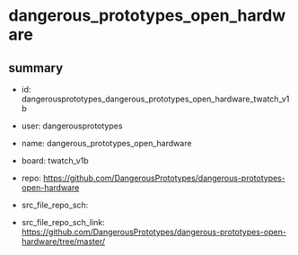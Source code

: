 # dangerous_prototypes_open_hardware
 
## summary 
* id: dangerousprototypes_dangerous_prototypes_open_hardware_twatch_v1b
* user: dangerousprototypes
* name: dangerous_prototypes_open_hardware
* board: twatch_v1b
* repo: https://github.com/DangerousPrototypes/dangerous-prototypes-open-hardware



* src_file_repo_sch: 
* src_file_repo_sch_link: https://github.com/DangerousPrototypes/dangerous-prototypes-open-hardware/tree/master/






